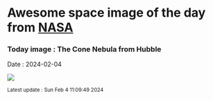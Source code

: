 
# Awesome space image of the day from [NASA](https://api.nasa.gov/)

### Today image : The Cone Nebula from Hubble
Date : 2024-02-04

![](https://apod.nasa.gov/apod/image/2402/cone_hubbleschmidt_960.jpg)

<small>Latest update : Sun Feb  4 11:09:49 2024</small>
        
